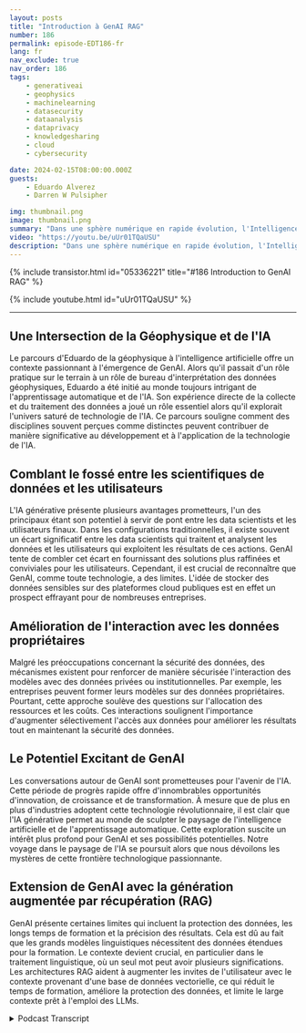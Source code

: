 ```yaml
---
layout: posts
title: "Introduction à GenAI RAG"
number: 186
permalink: episode-EDT186-fr
lang: fr
nav_exclude: true
nav_order: 186
tags:
    - generativeai
    - geophysics
    - machinelearning
    - datasecurity
    - dataanalysis
    - dataprivacy
    - knowledgesharing
    - cloud
    - cybersecurity

date: 2024-02-15T08:00:00.000Z
guests:
    - Eduardo Alverez
    - Darren W Pulsipher

img: thumbnail.png
image: thumbnail.png
summary: "Dans une sphère numérique en rapide évolution, l'Intelligence Artificielle générative (GenAI) capte l'attention des technophiles à travers le globe. Considérée comme l'avenir de la technologie de l'IA, la GenAI élargit les frontières avec son potentiel pour des simulations précises et la modélisation de données. Une figure proéminente dans ce domaine, Eduardo Alveraz, architecte de solutions d'IA chez Intel et ancien géophysicien, détient des connaissances inestimables dans ce monde fascinant de la GenAI."
video: "https://youtu.be/uUr01TQaUSU"
description: "Dans une sphère numérique en rapide évolution, l'Intelligence Artificielle générative (GenAI) capte l'attention des technophiles à travers le globe. Considérée comme l'avenir de la technologie de l'IA, la GenAI élargit les frontières avec son potentiel pour des simulations précises et la modélisation de données. Une figure proéminente dans ce domaine, Eduardo Alveraz, architecte de solutions d'IA chez Intel et ancien géophysicien, détient des connaissances inestimables dans ce monde fascinant de la GenAI."
---
```


<div>
{% include transistor.html id="05336221" title="#186 Introduction to GenAI RAG" %}

{% include youtube.html id="uUr01TQaUSU" %}
</div>

---

## Une Intersection de la Géophysique et de l'IA

Le parcours d'Eduardo de la géophysique à l'intelligence artificielle offre un contexte passionnant à l'émergence de GenAI. Alors qu'il passait d'un rôle pratique sur le terrain à un rôle de bureau d'interprétation des données géophysiques, Eduardo a été initié au monde toujours intrigant de l'apprentissage automatique et de l'IA. Son expérience directe de la collecte et du traitement des données a joué un rôle essentiel alors qu'il explorait l'univers saturé de technologie de l'IA. Ce parcours souligne comment des disciplines souvent perçues comme distinctes peuvent contribuer de manière significative au développement et à l'application de la technologie de l'IA.

## Comblant le fossé entre les scientifiques de données et les utilisateurs

L'IA générative présente plusieurs avantages prometteurs, l'un des principaux étant son potentiel à servir de pont entre les data scientists et les utilisateurs finaux. Dans les configurations traditionnelles, il existe souvent un écart significatif entre les data scientists qui traitent et analysent les données et les utilisateurs qui exploitent les résultats de ces actions. GenAI tente de combler cet écart en fournissant des solutions plus raffinées et conviviales pour les utilisateurs. Cependant, il est crucial de reconnaître que GenAI, comme toute technologie, a des limites. L'idée de stocker des données sensibles sur des plateformes cloud publiques est en effet un prospect effrayant pour de nombreuses entreprises.

## Amélioration de l'interaction avec les données propriétaires

Malgré les préoccupations concernant la sécurité des données, des mécanismes existent pour renforcer de manière sécurisée l'interaction des modèles avec des données privées ou institutionnelles. Par exemple, les entreprises peuvent former leurs modèles sur des données propriétaires. Pourtant, cette approche soulève des questions sur l'allocation des ressources et les coûts. Ces interactions soulignent l'importance d'augmenter sélectivement l'accès aux données pour améliorer les résultats tout en maintenant la sécurité des données.

## Le Potentiel Excitant de GenAI

Les conversations autour de GenAI sont prometteuses pour l'avenir de l'IA. Cette période de progrès rapide offre d'innombrables opportunités d'innovation, de croissance et de transformation. À mesure que de plus en plus d'industries adoptent cette technologie révolutionnaire, il est clair que l'IA générative permet au monde de sculpter le paysage de l'intelligence artificielle et de l'apprentissage automatique. Cette exploration suscite un intérêt plus profond pour GenAI et ses possibilités potentielles. Notre voyage dans le paysage de l'IA se poursuit alors que nous dévoilons les mystères de cette frontière technologique passionnante.

## Extension de GenAI avec la génération augmentée par récupération (RAG)

GenAI présente certaines limites qui incluent la protection des données, les longs temps de formation et la précision des résultats. Cela est dû au fait que les grands modèles linguistiques nécessitent des données étendues pour la formation. Le contexte devient crucial, en particulier dans le traitement linguistique, où un seul mot peut avoir plusieurs significations. Les architectures RAG aident à augmenter les invites de l'utilisateur avec le contexte provenant d'une base de données vectorielle, ce qui réduit le temps de formation, améliore la protection des données, et limite le large contexte prêt à l'emploi des LLMs.



<details>
<summary> Podcast Transcript </summary>

<p></p>

</details>
